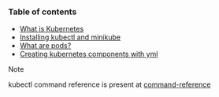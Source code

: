 ### Table of contents

-  [What is Kubernetes](01-What-is-Kubernetes.md)
- [Installing kubectl and minikube](02-Installation.md)
- [What are pods?](03-pods.md)
- [Creating kubernetes components with yml](04-Yaml_in_kubernetes.md)

>[!Note]
> kubectl command reference is present at [command-reference](kubectl-commands.md)

